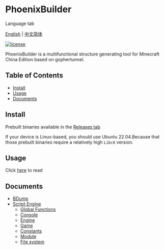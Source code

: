 # PhoenixBuilder

Language tab

[English](./README.md) | [中文简体](./README.zh-CN.md)

[![license](https://img.shields.io/badge/License-AGPL%203.0-brightgreen.svg?style=flat-square)](https://github.com/LNSSPsd/PhoenixBuilder/blob/main/LICENSE)

PhoenixBuilder is a multifunctional structure generating tool for Minecraft China Edition based on gophertunnel.

## Table of Contents

- [Install](#Install)
- [Usage](#Usage)
- [Documents](#Documents)

## Install

Prebuilt binaries available in the [Releases tab](https://github.com/LNSSPsd/PhoenixBuilder/releases/)

If your device is Linux-based, you should use Ubuntu 22.04.Because that those prebuilt binaries require a relatively high `Libc6` version.

## Usage

Click [here](https://fastbuilder.pro/phoenix.html) to read

## Documents

- [BDump](https://github.com/LNSSPsd/PhoenixBuilder/blob/main/doc/bdump/bdump.md)
- [Script Engine](https://github.com/LNSSPsd/PhoenixBuilder/blob/main/doc/script_engine/)
  - [Global Functions](https://github.com/LNSSPsd/PhoenixBuilder/blob/main/doc/script_engine/global_functions.md)
  - [Console](https://github.com/LNSSPsd/PhoenixBuilder/blob/main/doc/script_engine/console.md)
  - [Engine](https://github.com/LNSSPsd/PhoenixBuilder/blob/main/doc/script_engine/engine.md)
  - [Game](https://github.com/LNSSPsd/PhoenixBuilder/blob/main/doc/script_engine/game.md)
  - [Constants](https://github.com/LNSSPsd/PhoenixBuilder/blob/main/doc/script_engine/consts.md)
  - [Module](https://github.com/LNSSPsd/PhoenixBuilder/blob/main/doc/script_engine/module.md)
  - [File system](https://github.com/LNSSPsd/PhoenixBuilder/blob/main/doc/script_engine/fs.md)
